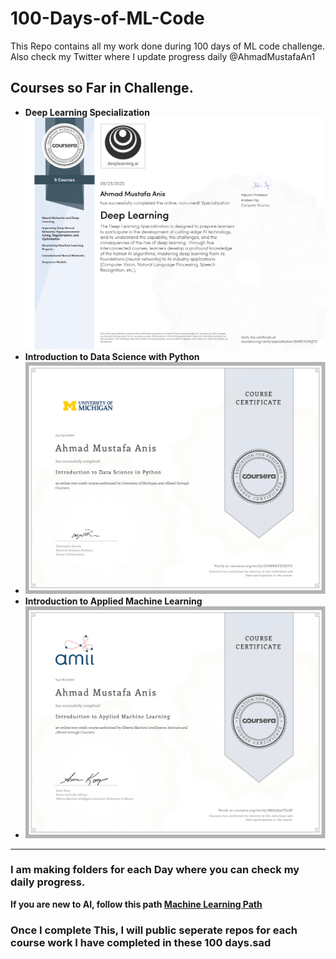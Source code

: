 # 100-Days-of-ML-Code
This Repo contains all my work done during 100 days of ML code challenge. Also check my Twitter where I update progress daily @AhmadMustafaAn1

## Courses so Far in Challenge.
- <b>Deep Learning Specialization</b>
<img src='0.jpg'></img>
- <b> Introduction to Data Science with Python
- <img src=7.jpg></img>
- <b> Introduction to Applied Machine Learning 
- <img src=1.jpg>

---
### I am making folders for each Day where you can check my daily progress.
If you are new to AI, follow this path [Machine Learning Path](https://github.com/ahmadmustafaanis/Machine-Learning-Path)

### Once I complete This, I will public seperate repos for each course work I have completed in these 100 days.sad
